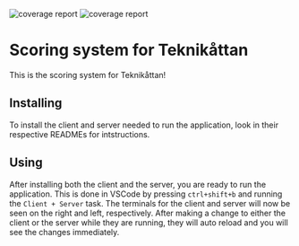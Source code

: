 ![coverage report](https://gitlab.liu.se/tddd96-grupp11/teknikattan-scoring-system/badges/dev/coverage.svg?job=test:unit&key_text=Client+Coverage&key_width=110)
![coverage report](https://gitlab.liu.se/tddd96-grupp11/teknikattan-scoring-system/badges/dev/coverage.svg?job=test-server&key_text=Server+Coverage&key_width=115)


# Scoring system for Teknikåttan

This is the scoring system for Teknikåttan!

## Installing

To install the client and server needed to run the application, look in their respective READMEs for intstructions.

## Using

After installing both the client and the server, you are ready to run the application.
This is done in VSCode by pressing `ctrl+shift+b` and running the `Client + Server` task.
The terminals for the client and server will now be seen on the right and left, respectively.
After making a change to either the client or the server while they are running, they will auto reload and you will see the changes immediately.
